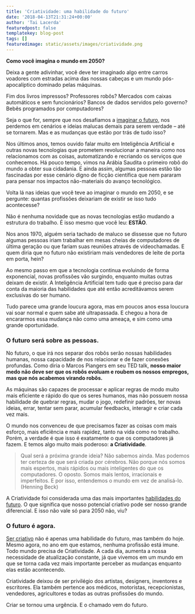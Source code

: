 ```yaml
---
title: 'Criatividade: uma habilidade do futuro'
date: '2018-04-13T21:31:24+00:00'
author: 'Tai Lacerda'
featuredpost: false
templatekey: blog-post
tags: []
featuredimage: static/assets/images/criatividade.png
---
```


**Como você imagina o mundo em 2050?**

Deixa a gente adivinhar, você deve ter imaginado algo entre carros voadores com estradas acima das nossas cabeças e um mundo pós-apocalíptico dominado pelas máquinas.

Fim dos livros impressos? Professores robôs? Mercados com caixas automáticos e sem funcionários? Bancos de dados servidos pelo governo? Bebês programados por computadores?

Seja o que for, sempre que nos desafiamos a [imaginar o futuro](https://descola.org/drops/homens-x-maquinas-voce-esta-preparado/), nos perdemos em cenários e ideias malucas demais para serem verdade – até se tornarem. Mas e as mudanças que estão por trás de tudo isso?

Nos últimos anos, temos ouvido falar muito em Inteligência Artificial e outras novas tecnologias que prometem revolucionar a maneira como nos relacionamos com as coisas, automatizando e recriando os serviços que conhecemos. Há pouco tempo, vimos na Arábia Saudita o primeiro robô do mundo a obter sua cidadania. E ainda assim, algumas pessoas estão tão fascinadas por esse cenário digno de ficção científica que nem pararam para pensar nos impactos não-materiais do avanço tecnológico.

Volta lá nas ideias que você teve ao imaginar o mundo em 2050, e se pergunte: quantas profissões deixariam de existir se isso tudo acontecesse?

Não é nenhuma novidade que as novas tecnologias estão mudando a estrutura do trabalho. É isso mesmo que você leu: **ESTÃO**.

Nos anos 1970, alguém seria tachado de maluco se dissesse que no futuro algumas pessoas iriam trabalhar em mesas cheias de computadores de última geração ou que fariam suas reuniões através de videochamadas. E quem diria que no futuro não existiriam mais vendedores de leite de porta em porta, hein?

Ao mesmo passo em que a tecnologia continua evoluindo de forma exponencial, novas profissões vão surgindo, enquanto muitas outras deixam de existir. A Inteligência Artificial tem tudo que é preciso para dar conta da maioria das habilidades que até então acreditávamos serem exclusivas do ser humano.

Tudo parece uma grande loucura agora, mas em poucos anos essa loucura vai soar normal e quem sabe até ultrapassada. E chegou a hora de encararmos essa mudança não como uma ameaça, e sim como uma grande oportunidade.

### O futuro será sobre as pessoas.

No futuro, o que irá nos separar dos robôs serão nossas habilidades humanas, nossa capacidade de nos relacionar e de fazer conexões profundas. Como diria o Marcos Piangers em seu TED talk, **nosso maior medo não deve ser que os robôs evoluam e roubem os nossos empregos, mas que nós acabemos virando robôs.**

As máquinas são capazes de processar e aplicar regras de modo muito mais eficiente e rápido do que os seres humanos, mas não possuem nossa habilidade de quebrar regras, mudar o jogo, redefinir padrões, ter novas ideias, errar, tentar sem parar, acumular feedbacks, interagir e criar cada vez mais.

O mundo nos convenceu de que precisamos fazer as coisas com mais esforço, mais eficiência e mais rapidez, tanto na vida como no trabalho. Porém, a verdade é que isso é exatamente o que os computadores já fazem. E temos algo muito mais poderoso: **a Criatividade**.

> Qual será a próxima grande ideia? Não sabemos ainda. Mas podemos ter certeza de que será criada por cérebros. Não porque nós somos mais espertos, mais rápidos ou mais inteligentes do que os computadores. O oposto. Somos mais lentos, irracionais e imperfeitos. E por isso, entendemos o mundo em vez de analisá-lo. (Henning Beck)

A Criatividade foi considerada uma das mais importantes [habilidades do futuro](https://descola.org/curso/habilidades-do-futuro). O que significa que nosso potencial criativo pode ser nosso grande diferencial. E isso não vale só para 2050 não, viu?

### O futuro é agora.

[Ser criativo](https://descola.org/drops/gestao-da-criatividade/) não é apenas uma habilidade do futuro, mas também do hoje. Mesmo agora, no ano em que estamos, nenhuma profissão está imune. Todo mundo precisa de Criatividade. A cada dia, aumenta a nossa necessidade de atualização constante, já que vivemos em um mundo em que se torna cada vez mais importante perceber as mudanças enquanto elas estão acontecendo.

Criatividade deixou de ser privilégio dos artistas, designers, inventores e escritores. Ela também pertence aos médicos, motoristas, recepcionistas, vendedores, agricultores e todas as outras profissões do mundo.

Criar se tornou uma urgência. E o chamado vem do futuro.
